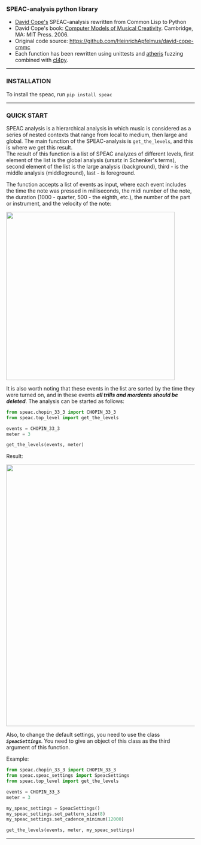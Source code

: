 ### SPEAC-analysis python library
* [David Cope's](http://artsites.ucsc.edu/faculty/cope/) SPEAC-analysis rewritten from Common Lisp to Python
* David Cope's book: [Computer Models of Musical Creativity](https://books.google.de/books?id=rnEJAQAAMAAJ). Cambridge, MA: MIT Press. 2006.
* Original code source: https://github.com/HeinrichApfelmus/david-cope-cmmc 
* Each function has been rewritten using unittests and [atheris](https://github.com/google/atheris) fuzzing combined with [cl4py](https://github.com/marcoheisig/cl4py).
--------------------------------------

### INSTALLATION
To install the speac, run `pip install speac` 

--------------------------------------

### QUICK START
SPEAC analysis is a hierarchical analysis in which music is considered as a series of nested contexts that range from local to medium, then large and global. The main function of the SPEAC-analysis is `get_the_levels`, and this is where we get this result.  
The result of this function is a list of SPEAC analyzes of different levels, first element of the list is the global analysis (ursatz in Schenker's terms), second element of the list is the large analysis (background), third - is the middle analysis (middleground), last - is foreground.

The function accepts a list of events as input, where each event includes the time the note was pressed in milliseconds, the midi number of the note, the duration (1000 - quarter, 500 - the eighth, etc.), the number of the part or instrument, and the velocity of the note:


<img src="https://github.com/GolzitskyNikolay/SPEAC_analysis/blob/master/img/1.PNG" width="450">


It is also worth noting that these events in the list are sorted by the time they were turned on, and in these events ***all trills and mordents should be deleted***.
The analysis can be started as follows:
 
 ```Python
from speac.chopin_33_3 import CHOPIN_33_3
from speac.top_level import get_the_levels

events = CHOPIN_33_3
meter = 3

get_the_levels(events, meter)
```
 Result:
 
 <img src="https://github.com/GolzitskyNikolay/SPEAC_analysis/blob/master/img/2.PNG" width="700">

Also, to change the default settings, you need to use the class ***`SpeacSettings`***. 
You need to give an object of this class as the third argument of this function.

Example:
 ```Python
from speac.chopin_33_3 import CHOPIN_33_3
from speac.speac_settings import SpeacSettings
from speac.top_level import get_the_levels

events = CHOPIN_33_3
meter = 3

my_speac_settings = SpeacSettings()
my_speac_settings.set_pattern_size(8)
my_speac_settings.set_cadence_minimum(12000)

get_the_levels(events, meter, my_speac_settings)
```

--------------------------------------

